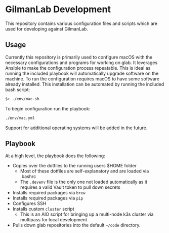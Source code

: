 # GilmanLab Development

This repository contains various configuration files and scripts which are used for developing against GilmanLab.

## Usage

Currently this repository is primarily used to configure macOS with the necessary configurations and programs for
working on glab. It leverages Ansible to make the configuration process repeatable. This is ideal as running the
included playbook will automatically upgrade software on the machine. To run the configuration requires macOS to have
some software already installed. This installation can be automated by running the included bash script:

```bash
$> ./env/mac.sh
```

To begin configuration run the playbook:

```bash
./env/mac.yml
```

Support for additional operating systems will be added in the future.

## Playbook

At a high level, the playbook does the following:

* Copies over the dotfiles to the running users $HOME folder
  * Most of these dotfiles are self-explanatory and are loaded via .bashrc
  * The `.devenv` file is the only one not loaded automatically as it requires a valid Vault token to pull down secrets
* Installs required packages via `brew`
* Installs required packages via `pip`
* Configures SSH
* Installs custom `cluster` script
  * This is an AIO script for bringing up a multi-node k3s cluster via multipass for local development
* Pulls down glab repositories into the default `~/code` directory.